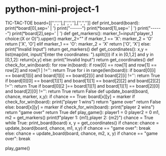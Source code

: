 # python-mini-project-1
TIC-TAC-TOE
board=[['','',''],['','',''],['','','']]
def print_board(board):
    print(*board[0],sep=' | ')
    print("------")
    print(*board[1],sep=' | ')
    print("------")
    print(*board[2],sep=' | ')
def get_markers():
    marker_1=input("player_1 choice:(X or O)").upper()
    marker_2=""
    if marker_1 == 'X':
        marker_2 = 'O'
        return ['X', 'O']
    elif marker_1 == 'O':
        marker_2 = 'X'
        return ['O', 'X']
    else:
        print("Invalid Input")
        return get_markers()
def get_coordinates():
    x,y = list(map(int, input("Enter the coordinates: ").split()))
    if x in [0,1,2] and y in [0,1,2]:
        return[x,y]
    else:
        print("Invalid Input")
        return get_coordinates()
def check_for_win(board): 
    for row in(board):
        if row[0] == row[1] and row[1] == row[2] and row[1 ] !='':
            return True
    for i in range(len(board)):
        if board[0][i] == board[1][i] and board[1][i] == board[2][i] and board[2][i] !='':
           return True
    if board[0][0] == board[1][1] and board[1][1] == board[2][2] and board[2][2] !='':
        return True
    if board[0][2 ]== board[1][1] and board[1][1] == board[2][0] and board[2][0] !='':
        return True 
    return False
def update_board(board, chance, marker, x,y):
    if chance == True:
        board[x][y] = marker
        if check_for_win(board):
            print("player 1 wins")
            return "game over"
        return False
    else:
        board[x][y] = marker
        if check_for_win(board):
           print("player 2 wins")
           return "game over"
        return True
def play_game():
    player1 = 0
    player2 = 0
    m1, m2 = get_markers()
    print(f"player 1: {m1},player 2: {m2}")
    chance = True
    while True:
        print_board(board)
        x, y = get_coordinates()
        if chance:
            chance = update_board(board, chance, m1, x,y)
            if chance == "game over":
                break
        else:
             chance = update_board(board, chance, m2, x, y)
             if chance == "game over":
                 break
            
play_game()

